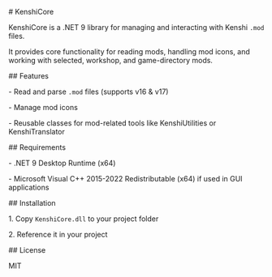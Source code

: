 \# KenshiCore



KenshiCore is a .NET 9 library for managing and interacting with Kenshi `.mod` files.  

It provides core functionality for reading mods, handling mod icons, and working with selected, workshop, and game-directory mods.



\## Features

\- Read and parse `.mod` files (supports v16 \& v17)

\- Manage mod icons

\- Reusable classes for mod-related tools like KenshiUtilities or KenshiTranslator



\## Requirements

\- .NET 9 Desktop Runtime (x64)

\- Microsoft Visual C++ 2015-2022 Redistributable (x64) if used in GUI applications



\## Installation

1\. Copy `KenshiCore.dll` to your project folder

2\. Reference it in your project



\## License

MIT



